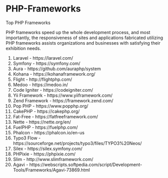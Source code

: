 # PHP-Frameworks
Top PHP Frameworks

PHP frameworks speed up the whole development process, and most importantly, the responsiveness of sites and applications fabricated utilizing PHP frameworks assists organizations and businesses with satisfying their exhibition needs. 

<ol>
  <li>Laravel - https://laravel.com/</li>
  <li>Symfony - https://symfony.com/</li>
  <li>Aura - https://github.com/auraphp/system</li>
  <li>Kohana - https://kohanaframework.org/</li>
  <li>Flight - http://flightphp.com/</li>
  <li>Medoo - https://medoo.in/</li>
  <li>Code Igniter - https://codeigniter.com/</li>
  <li>Yii Framework - https://www.yiiframework.com/</li>
  <li>Zend Framework - https://framework.zend.com/</li>
  <li>Pop PHP - https://www.popphp.org/</li>
  <li>CakePHP - https://cakephp.org/</li>
  <li>Fat-Free - https://fatfreeframework.com/</li>
  <li>Nette - https://nette.org/en/</li>
  <li>FuelPHP - https://fuelphp.com/</li>
  <li>Phalcon - https://phalcon.io/en-us</li>
  <li>Typo3 Flow - https://sourceforge.net/projects/typo3/files/TYPO3%20Neos/</li>
  <li>Silex - https://silex.symfony.com/</li>
  <li>PHPixie - https://phpixie.com/</li>
  <li>Slim - http://www.slimframework.com/</li>
  <li>Agavi - https://webscripts.softpedia.com/script/Development-Tools/Frameworks/Agavi-73869.html</li>
</ol>
